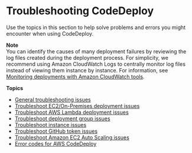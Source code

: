 # Troubleshooting CodeDeploy<a name="troubleshooting"></a>

Use the topics in this section to help solve problems and errors you might encounter when using CodeDeploy\.

**Note**  
You can identify the causes of many deployment failures by reviewing the log files created during the deployment process\. For simplicity, we recommend using Amazon CloudWatch Logs to centrally monitor log files instead of viewing them instance by instance\. For information, see [Monitoring deployments with Amazon CloudWatch tools](monitoring-cloudwatch.md)\.

**Topics**
+ [General troubleshooting issues](troubleshooting-general.md)
+ [Troubleshoot EC2/On\-Premises deployment issues](troubleshooting-deployments.md)
+ [Troubleshoot AWS Lambda deployment issues](troubleshooting-deployments-lambda.md)
+ [Troubleshoot deployment group issues](troubleshooting-deployment-groups.md)
+ [Troubleshoot instance issues](troubleshooting-ec2-instances.md)
+ [Troubleshoot GitHub token issues](troubleshooting-github-token-issues.md)
+ [Troubleshoot Amazon EC2 Auto Scaling issues](troubleshooting-auto-scaling.md)
+ [Error codes for AWS CodeDeploy](error-codes.md)